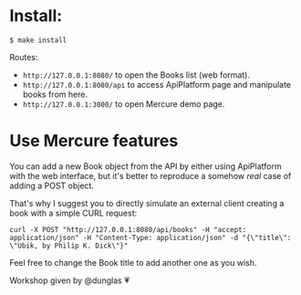 # Install:

```
$ make install
```

Routes:

* `http://127.0.0.1:8080/` to open the Books list (web format).
* `http://127.0.0.1:8080/api` to access ApiPlatform page and manipulate books from here.
* `http://127.0.0.1:3000/` to open Mercure demo page.

# Use Mercure features

You can add a new Book object from the API by either using ApiPlatform with the web interface, but it's better to reproduce a somehow _real_ case of adding a POST object.

That's why I suggest you to directly simulate an external client creating a book with a simple CURL request:

```
curl -X POST "http://127.0.0.1:8080/api/books" -H "accept: application/json" -H "Content-Type: application/json" -d "{\"title\": \"Ubik, by Philip K. Dick\"}"
```

Feel free to change the Book title to add another one as you wish.

Workshop given by @dunglas 💗